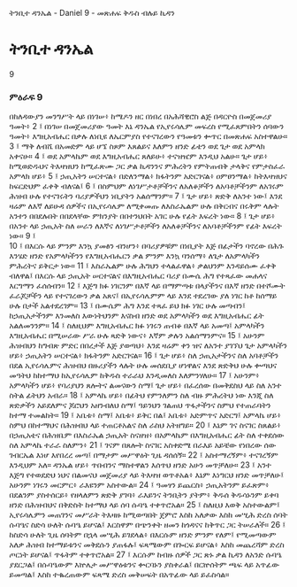 ﻿
 ትንቢተ ዳንኤል - Daniel 9 - መጽሐፍ ቅዱስ ብሉይ ኪዳን
# ትንቢተ ዳንኤል
9
### ምዕራፍ 9
በከለዳውያን መንግሥት ላይ በነገሠ፥ ከሜዶን ዘር በነበረ በአሕሻዊሮስ ልጅ በዳርዮስ በመጀመሪያ ዓመት፥
2 ፤ በነገሠ በመጀመሪያው ዓመት እኔ ዳንኤል የኢየሩሳሌም መፍረስ የሚፈጸምበትን ሰባውን ዓመት፥ እግዚአብሔር በቃሉ ለነቢዩ ለኤርምያስ የተናገረውን የዓመቱን ቍጥር በመጽሐፍ አስተዋልሁ።
3 ፤ ማቅ ለብሼ በአመድም ላይ ሆኜ ስጾም እጸልይና እለምን ዘንድ ፊቴን ወደ ጌታ ወደ አምላክ አቀናሁ።
4 ፤ ወደ አምላኬም ወደ እግዚአብሔር ጸለይሁ፥ ተናዝዤም እንዲህ አልሁ። ጌታ ሆይ፥ ከሚወድዱህና ትእዛዝህን ከሚፈጽሙ ጋር ቃል ኪዳንንና ምሕረትን የምትጠብቅ ታላቅና የምታስፈራ አምላክ ሆይ፥
5 ፤ ኃጢአትን ሠርተናል፥ በድለንማል፥ ክፋትንም አድርገናል፥ ዐምፀንማል፥ ከትእዛዝህና ከፍርድህም ፈቀቅ ብለናል፤
6 ፤ በስምህም ለነገሥታቶቻችንና ለአለቆቻችን ለአባቶቻችንም ለአገሩም ሕዝብ ሁሉ የተናገሩትን ባሪያዎችህን ነቢያትን አልሰማንም።
7 ፤ ጌታ ሆይ፥ ጽድቅ ለአንተ ነው፤ እንደ ዛሬም ለእኛ ለይሁዳ ሰዎችና በኢየሩሳሌም ለሚቀመጡ ለእስራኤልም ሁሉ በቅርብና በሩቅም ላሉት አንተን በበደሉበት በበደላቸው ምክንያት በበተንህበት አገር ሁሉ የፊት እፍረት ነው።
8 ፤ ጌታ ሆይ፥ በአንተ ላይ ኃጢአት ስለ ሠራን ለእኛና ለነገሥታቶቻችን ለአለቆቻችንና ለአባቶቻችንም የፊት እፍረት ነው።
9 ፤  
10 ፤ በእርሱ ላይ ምንም እንኳ ያመፅን ብንሆን፥ በባሪያዎቹም በነቢያት እጅ በፊታችን ባኖረው በሕጉ እንሄድ ዘንድ የአምላካችንን የእግዚአብሔርን ቃል ምንም እንኳ ባንሰማ፥ ለጌታ ለአምላካችን ምሕረትና ይቅርታ ነው።
11 ፤ እስራኤልም ሁሉ ሕግህን ተላልፈዋል፥ ቃልህንም እንዳይሰሙ ፈቀቅ ብለዋል፤ በእርሱ ላይ ኃጢአት ሠርተናልና በእግዚአብሔር ባሪያ በሙሴ ሕግ የተጻፈው መሐላና እርግማን ፈሰሰብን።
12 ፤ እጅግ ክፉ ነገርንም በእኛ ላይ በማምጣቱ በላያችንና በእኛ ዘንድ በተሾሙት ፈራጆቻችን ላይ የተናገረውን ቃል አጸና፤ በኢየሩሳሌምም ላይ እንደ ተደረገው ያለ ነገር ከቶ ከሰማይ ሁሉ በታች አልተደረገም።
13 ፤ በሙሴም ሕግ እንደ ተጻፈ ይህ ክፉ ነገር ሁሉ መጣብን፤ ከኃጢአታችንም እንመለስ እውነትህንም እናስብ ዘንድ ወደ አምላካችን ወደ እግዚአብሔር ፊት አልለመንንም።
14 ፤ ስለዚህም እግዚአብሔር ክፉ ነገሩን ጠብቆ በእኛ ላይ አመጣ፤ አምላካችን እግዚአብሔር በሚሠራው ሥራ ሁሉ ጻድቅ ነውና፥ እኛም ቃሉን አልሰማንምና።
15 ፤ አሁንም ሕዝብህን ከግብጽ ምድር በበረታች እጅ ያወጣህ፥ እንደ ዛሬም ቀን ዝና ለአንተ ያገኘህ ጌታ አምላካችን ሆይ፥ ኃጢአትን ሠርተናል፥ ክፋትንም አድርገናል።
16 ፤ ጌታ ሆይ፥ ስለ ኃጢአታችንና ስለ አባቶቻችን በደል ኢየሩሳሌምና ሕዝብህ በዙሪያችን ላሉት ሁሉ መሰደቢያ ሆነዋልና እንደ ጽድቅህ ሁሉ ቍጣህና መዓትህ ከከተማህ ከኢየሩሳሌም ከቅዱስ ተራራህ እንዲመለስ እለምንሃለሁ።
17 ፤ አሁንም፥ አምላካችን ሆይ፥ የባሪያህን ጸሎትና ልመናውን ስማ፤ ጌታ ሆይ፥ በፈረሰው በመቅደስህ ላይ ስለ አንተ ስትል ፊትህን አብራ።
18 ፤ አምላኬ ሆይ፥ በፊትህ የምንለምን ስለ ብዙ ምሕረትህ ነው እንጂ ስለ ጽድቃችን አይደለምና ጆሮህን አዘንብለህ ስማ፤ ዓይንህን ገልጠህ ጥፋታችንና ስምህ የተጠራባትን ከተማ ተመልከት።
19 ፤ አቤቱ፥ ስማ፤ አቤቱ፥ ይቅር በል፤ አቤቱ፥ አድምጥና አድርግ፤ አምላኬ ሆይ፥ ስምህ በከተማህና በሕዝብህ ላይ ተጠርቶአልና ስለ ራስህ አትዘግይ።
20 ፤ እኔም ገና ስናገር ስጸልይ፥ በኃጢአቴና በሕዝቤም በእስራኤል ኃጢአት ስናዘዝ፥ በአምላኬም በእግዚአብሔር ፊት ስለ ተቀደሰው ስለ አምላኬ ተራራ ስለምን፥
21 ፤ ገናም በጸሎት ስናገር አስቀድሜ በራእይ አይቼው የነበረው ሰው ገብርኤል እነሆ እየበረረ መጣ፤ በማታም መሥዋዕት ጊዜ ዳሰሰኝ።
22 ፤ አስተማረኝም፥ ተናገረኝም እንዲህም አለ። ዳንኤል ሆይ፥ ጥበብንና ማስተዋልን እሰጥህ ዘንድ አሁን መጥቻለሁ።
23 ፤ አንተ እጅግ የተወደድህ ነህና በልመናህ መጀመሪያ ላይ ትእዛዝ ወጥቶአል፥ እኔም እነግርህ ዘንድ መጥቻለሁ፤ አሁንም ነገሩን መርምር፥ ራእዩንም አስተውል።
24 ፤ ዓመፃን ይጨርስ፥ ኃጢአትንም ይፈጽም፥ በደልንም ያስተሰርይ፥ የዘላለምን ጽድቅ ያገባ፥ ራእይንና ትንቢትን ያትም፥ ቅዱሰ ቅዱሳኑንም ይቀባ ዘንድ በሕዝብህና በቅድስት ከተማህ ላይ ሰባ ሱባዔ ተቀጥሮአል።
25 ፤ ስለዚህ እወቅ አስተውልም፤ ኢየሩሳሌምን መጠገንና መሥራት ትእዛዙ ከሚወጣበት ጀምሮ እስከ አለቃው እስከ መሢሕ ድረስ ሰባት ሱባዔና ስድሳ ሁለት ሱባዔ ይሆናል፤ እርስዋም በጭንቀት ዘመን ከጎዳናና ከቅጥር ጋር ትሠራለች።
26 ፤ ከስድሳ ሁለት ጊዜ ሰባትም በኋላ መሢሕ ይገደላል፥ በእርሱም ዘንድ ምንም የለም፤ የሚመጣውም አለቃ ሕዝብ ከተማይቱንና መቅደሱን ያጠፋሉ፤ ፍጻሜውም በጐርፍ ይሆናል፥ እስከ መጨረሻም ድረስ ጦርነት ይሆናል፤ ጥፋትም ተቀጥሮአል።
27 ፤ እርሱም ከብዙ ሰዎች ጋር ጽኑ ቃል ኪዳን ለአንድ ሱባዔ ያደርጋል፤ በሱባዔውም እኵሌታ መሥዋዕቱንና ቍርባኑን ያስቀራል፤ በርኵሰትም ጫፍ ላይ አጥፊው ይመጣል፤ እስከ ተቈረጠውም ፍጻሜ ድረስ መቅሠፍት በአጥፊው ላይ ይፈስሳል። 
